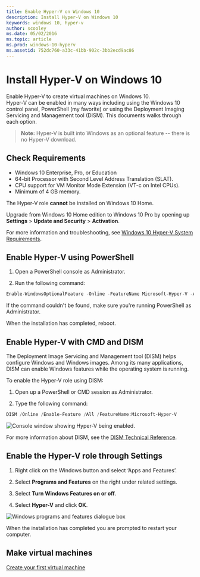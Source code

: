 ```yaml
---
title: Enable Hyper-V on Windows 10
description: Install Hyper-V on Windows 10
keywords: windows 10, hyper-v
author: scooley
ms.date: 05/02/2016
ms.topic: article
ms.prod: windows-10-hyperv
ms.assetid: 752dc760-a33c-41bb-902c-3bb2ecd9ac86
---
```


# Install Hyper-V on Windows 10

Enable Hyper-V to create virtual machines on Windows 10.  
Hyper-V can be enabled in many ways including using the Windows 10 control panel, PowerShell (my favorite) or using the Deployment Imaging Servicing and Management tool (DISM). This documents walks through each option.

> **Note:**  Hyper-V is built into Windows as an optional feature -- there is no Hyper-V download.

## Check Requirements

* Windows 10 Enterprise, Pro, or Education
* 64-bit Processor with Second Level Address Translation (SLAT).
* CPU support for VM Monitor Mode Extension (VT-c on Intel CPUs).
* Minimum of 4 GB memory.

The Hyper-V role **cannot** be installed on Windows 10 Home.

Upgrade from Windows 10 Home edition to Windows 10 Pro by opening up **Settings** > **Update and Security** > **Activation**.

For more information and troubleshooting, see [Windows 10 Hyper-V System Requirements](../reference/hyper-v-requirements.md).

## Enable Hyper-V using PowerShell

1. Open a PowerShell console as Administrator.

2. Run the following command:

  ```powershell
  Enable-WindowsOptionalFeature -Online -FeatureName Microsoft-Hyper-V -All
  ```

  If the command couldn't be found, make sure you're running PowerShell as Administrator.

When the installation has completed, reboot.

## Enable Hyper-V with CMD and DISM

The Deployment Image Servicing and Management tool (DISM) helps configure Windows and Windows images.  Among its many applications, DISM can enable Windows features while the operating system is running.

To enable the Hyper-V role using DISM:

1. Open up a PowerShell or CMD session as Administrator.

1. Type the following command:

  ```powershell
  DISM /Online /Enable-Feature /All /FeatureName:Microsoft-Hyper-V
  ```

  ![Console window showing Hyper-V being enabled.](media/dism_upd.png)

For more information about DISM, see the [DISM Technical Reference](https://technet.microsoft.com/en-us/library/hh824821.aspx).

## Enable the Hyper-V role through Settings

1. Right click on the Windows button and select ‘Apps and Features’.

2. Select **Programs and Features** on the right under related settings. 

3. Select **Turn Windows Features on or off**.

4. Select **Hyper-V** and click **OK**.

![Windows programs and features dialogue box](media/enable_role_upd.png)

When the installation has completed you are prompted to restart your computer.

## Make virtual machines

[Create your first virtual machine](quick-create-virtual-machine.md)
